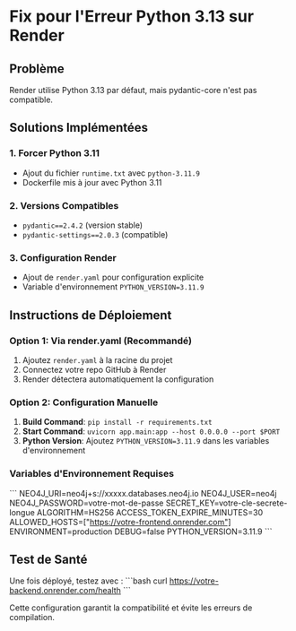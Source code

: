 # Fix pour l'Erreur Python 3.13 sur Render

## Problème
Render utilise Python 3.13 par défaut, mais pydantic-core n'est pas compatible.

## Solutions Implémentées

### 1. Forcer Python 3.11
- Ajout du fichier `runtime.txt` avec `python-3.11.9`
- Dockerfile mis à jour avec Python 3.11

### 2. Versions Compatibles
- `pydantic==2.4.2` (version stable)
- `pydantic-settings==2.0.3` (compatible)

### 3. Configuration Render
- Ajout de `render.yaml` pour configuration explicite
- Variable d'environnement `PYTHON_VERSION=3.11.9`

## Instructions de Déploiement

### Option 1: Via render.yaml (Recommandé)
1. Ajoutez `render.yaml` à la racine du projet
2. Connectez votre repo GitHub à Render
3. Render détectera automatiquement la configuration

### Option 2: Configuration Manuelle
1. **Build Command**: `pip install -r requirements.txt`
2. **Start Command**: `uvicorn app.main:app --host 0.0.0.0 --port $PORT`
3. **Python Version**: Ajoutez `PYTHON_VERSION=3.11.9` dans les variables d'environnement

### Variables d'Environnement Requises
\`\`\`
NEO4J_URI=neo4j+s://xxxxx.databases.neo4j.io
NEO4J_USER=neo4j
NEO4J_PASSWORD=votre-mot-de-passe
SECRET_KEY=votre-cle-secrete-longue
ALGORITHM=HS256
ACCESS_TOKEN_EXPIRE_MINUTES=30
ALLOWED_HOSTS=["https://votre-frontend.onrender.com"]
ENVIRONMENT=production
DEBUG=false
PYTHON_VERSION=3.11.9
\`\`\`

## Test de Santé
Une fois déployé, testez avec :
\`\`\`bash
curl https://votre-backend.onrender.com/health
\`\`\`

Cette configuration garantit la compatibilité et évite les erreurs de compilation.
